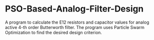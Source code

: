# PSO-Based-Analog-Filter-Design
A program to calculate the E12 resistors and capacitor values for analog active 4-th order Butterworth filter. The program uses Particle Swarm Optimization to find the desired design criterion.
